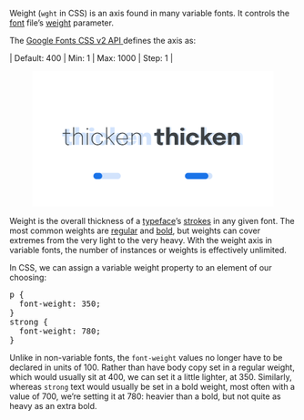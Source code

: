 
Weight (`wght` in CSS) is an axis found in many variable fonts. It controls the [font](INSERT_URL) file’s [weight](INSERT_URL) parameter.

The [Google Fonts CSS v2 API ](https://developers.google.com/fonts/docs/css2) defines the axis as:

| Default: 400 | Min: 1 | Max: 1000 | Step: 1 |

<figure>

![Two side-by-side type specimens of the word “thicken”, each shown with a variable axis represented beneath as a horizontal slider. The first specimen, with the slider most of the way to the left to represent a lower value on the axis, shows a light weight with thin strokes. The second specimen, with the slider most of the way to the right to represent a higher value on the axis, shows a heavy weight with thick strokes.](images/thumbnail.svg)

</figure>

Weight is the overall thickness of a [typeface](INSERT_URL)’s [strokes](INSERT_URL) in any given font. The most common weights are [regular](INSERT_URL) and [bold](INSERT_URL), but weights can cover extremes from the very light to the very heavy. With the weight axis in variable fonts, the number of instances or weights is effectively unlimited.

In CSS, we can assign a variable weight property to an element of our choosing:

<pre>
p {
  font-weight: 350;
}
strong {
  font-weight: 780;
}
</pre>

Unlike in non-variable fonts, the `font-weight` values no longer have to be declared in units of 100. Rather than have body copy set in a regular weight, which would usually sit at 400, we can set it a little lighter, at 350. Similarly, whereas `strong` text would usually be set in a bold weight, most often with a value of 700, we’re setting it at 780: heavier than a bold, but not quite as heavy as an extra bold.
